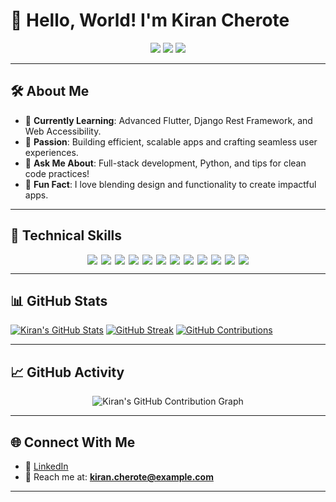 # 👋 Hello, World! I'm Kiran Cherote

<p align="center">
  <img src="https://img.shields.io/badge/💻_Learning_New_Things-7FFF00?style=for-the-badge&labelColor=006400&color=006400" />
  <img src="https://img.shields.io/badge/📚_Lifelong_Learner-Open--Source_Enthusiast-7FFF00?style=for-the-badge&labelColor=006400&color=006400" />
  <img src="https://img.shields.io/badge/🎨_Creating-Clean_&_Accessible_Designs-7FFF00?style=for-the-badge&labelColor=006400&color=006400" />
</p>

---

## 🛠 About Me

- 🌱 **Currently Learning**: Advanced Flutter, Django Rest Framework, and Web Accessibility.
- 🎯 **Passion**: Building efficient, scalable apps and crafting seamless user experiences.
- 💬 **Ask Me About**: Full-stack development, Python, and tips for clean code practices!
- 🤝 **Fun Fact**: I love blending design and functionality to create impactful apps.

---

## 💼 Technical Skills

<p align="center" style="display: flex; flex-wrap: wrap; justify-content: center; gap: 6px;">

  <img src="https://img.shields.io/badge/C-Chartreuse-7FFF00?style=flat&logo=c&logoColor=006400" />
  <img src="https://img.shields.io/badge/C++-Chartreuse-7FFF00?style=flat&logo=c%2B%2B&logoColor=006400" />
  <img src="https://img.shields.io/badge/Dart-Chartreuse-7FFF00?style=flat&logo=dart&logoColor=006400" />
  <img src="https://img.shields.io/badge/Java-Chartreuse-7FFF00?style=flat&logo=openjdk&logoColor=006400" />
  <img src="https://img.shields.io/badge/Python-Chartreuse-7FFF00?style=flat&logo=python&logoColor=006400" />
  <img src="https://img.shields.io/badge/JavaScript-Chartreuse-7FFF00?style=flat&logo=javascript&logoColor=006400" />
  <img src="https://img.shields.io/badge/Flutter-Chartreuse-7FFF00?style=flat&logo=flutter&logoColor=006400" />
  <img src="https://img.shields.io/badge/Django-Chartreuse-7FFF00?style=flat&logo=django&logoColor=006400" />
  <img src="https://img.shields.io/badge/PostgreSQL-Chartreuse-7FFF00?style=flat&logo=postgresql&logoColor=006400" />
  <img src="https://img.shields.io/badge/Bootstrap-Chartreuse-7FFF00?style=flat&logo=bootstrap&logoColor=006400" />
  <img src="https://img.shields.io/badge/GitHub-Chartreuse-7FFF00?style=flat&logo=github&logoColor=006400" />
  <img src="https://img.shields.io/badge/Figma-Chartreuse-7FFF00?style=flat&logo=figma&logoColor=006400" />

</p>

---

## 📊 GitHub Stats

[![Kiran's GitHub Stats](https://github-readme-stats.vercel.app/api?username=KiranCherote9745&theme=chartreuse-dark&hide_border=false&include_all_commits=true&count_private=true)](https://github.com/KiranCherote9745)
[![GitHub Streak](https://github-readme-streak-stats.herokuapp.com/?user=KiranCherote9745&theme=chartreuse-dark&hide_border=false)](https://github.com/KiranCherote9745)
[![GitHub Contributions](https://github-contributor-stats.vercel.app/api?username=KiranCherote9745&limit=5&theme=chartreuse-dark&combine_all_yearly_contributions=true)](https://github.com/KiranCherote9745)

---

## 📈 GitHub Activity

<p align="center">
  <img src="https://ghchart.rshah.org/7FFF00/KiranCherote9745" alt="Kiran's GitHub Contribution Graph" />
</p>

---

## 🌐 Connect With Me

- 🔗 [LinkedIn](https://www.linkedin.com/in/kiran-cherote/)
- 📧 Reach me at: **kiran.cherote@example.com**

---

